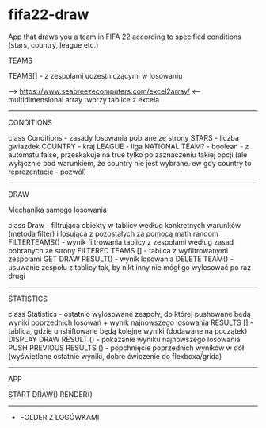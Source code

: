 # fifa22-draw
App that draws you a team in FIFA 22 according to specified conditions (stars, country, league etc.)

TEAMS 

TEAMS[] - z zespołami uczestniczącymi w losowaniu

—> https://www.seabreezecomputers.com/excel2array/ <— multidimensional array tworzy tablice z excela

***

CONDITIONS

class Conditions - zasady losowania pobrane ze strony
STARS - liczba gwiazdek
COUNTRY - kraj
LEAGUE - liga
NATIONAL TEAM? - boolean - z automatu false, przeskakuje na true tylko po zaznaczeniu takiej opcji (ale wyłącznie pod warunkiem, że country nie jest wybrane. ew gdy country to reprezentacje - pozwól)

***

DRAW

Mechanika samego losowania

class Draw - filtrująca obiekty w tablicy według konkretnych warunków (metoda filter) i losująca z pozostałych za pomocą math.random
FILTERTEAMS() - wynik filtrowania tablicy z zespołami według zasad pobranych ze strony
FILTERED TEAMS [] - tablica z wyfiltrowanymi zespołami
GET DRAW RESULT() - wynik losowania
DELETE TEAM() - usuwanie zespołu z tablicy tak, by nikt inny nie mógł go wylosować po raz drugi

***

STATISTICS 

class Statistics - ostatnio wylosowane zespoły, do której pushowane będą wyniki poprzednich losowań + wynik najnowszego losowania
RESULTS [] - tablica, gdzie unshiftowane będą kolejne wyniki (dodawane na początek)
DISPLAY DRAW RESULT () - pokazanie wyniku najnowszego losowania
PUSH PREVIOUS RESULTS () - popchnięcie poprzednich wyników w dół (wyświetlane ostatnie wyniki, dobre ćwiczenie do flexboxa/grida)

***

APP

START DRAW()
RENDER()

***


+ FOLDER Z LOGÓWKAMI

